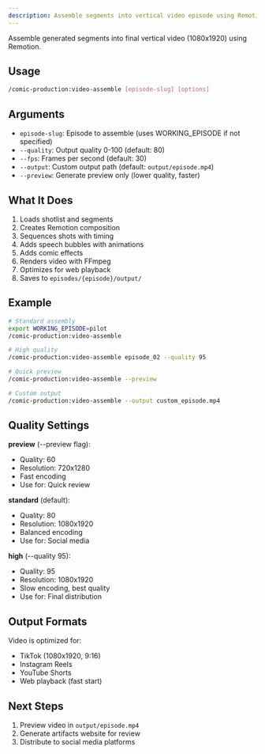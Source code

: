 ```yaml
---
description: Assemble segments into vertical video episode using Remotion. Activates comic-assembler agent.
---
```


Assemble generated segments into final vertical video (1080x1920) using Remotion.

## Usage

```bash
/comic-production:video-assemble [episode-slug] [options]
```

## Arguments

- `episode-slug`: Episode to assemble (uses WORKING_EPISODE if not specified)
- `--quality`: Output quality 0-100 (default: 80)
- `--fps`: Frames per second (default: 30)
- `--output`: Custom output path (default: `output/episode.mp4`)
- `--preview`: Generate preview only (lower quality, faster)

## What It Does

1. Loads shotlist and segments
2. Creates Remotion composition
3. Sequences shots with timing
4. Adds speech bubbles with animations
5. Adds comic effects
6. Renders video with FFmpeg
7. Optimizes for web playback
8. Saves to `episodes/{episode}/output/`

## Example

```bash
# Standard assembly
export WORKING_EPISODE=pilot
/comic-production:video-assemble

# High quality
/comic-production:video-assemble episode_02 --quality 95

# Quick preview
/comic-production:video-assemble --preview

# Custom output
/comic-production:video-assemble --output custom_episode.mp4
```

## Quality Settings

**preview** (--preview flag):
- Quality: 60
- Resolution: 720x1280
- Fast encoding
- Use for: Quick review

**standard** (default):
- Quality: 80
- Resolution: 1080x1920
- Balanced encoding
- Use for: Social media

**high** (--quality 95):
- Quality: 95
- Resolution: 1080x1920
- Slow encoding, best quality
- Use for: Final distribution

## Output Formats

Video is optimized for:
- TikTok (1080x1920, 9:16)
- Instagram Reels
- YouTube Shorts
- Web playback (fast start)

## Next Steps

1. Preview video in `output/episode.mp4`
2. Generate artifacts website for review
3. Distribute to social media platforms
